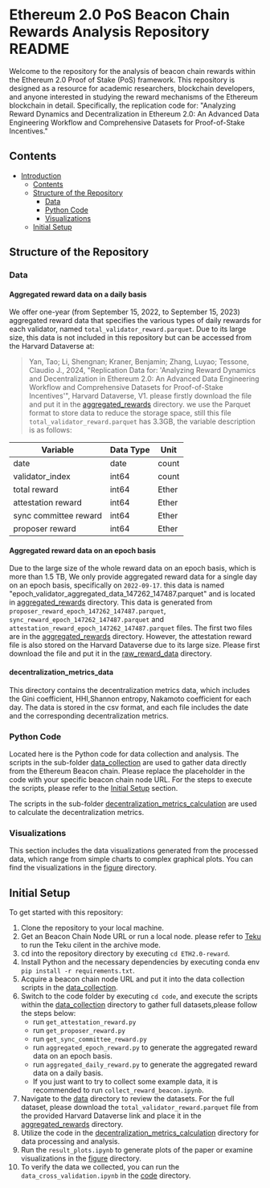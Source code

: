 # Ethereum 2.0 PoS Beacon Chain Rewards Analysis Repository README

Welcome to the repository for the analysis of beacon chain rewards within the Ethereum 2.0 Proof of Stake (PoS) framework. This repository is designed as a resource for academic researchers, blockchain developers, and anyone interested in studying the reward mechanisms of the Ethereum blockchain in detail. Specifically, the replication code for: "Analyzing Reward Dynamics and Decentralization in Ethereum 2.0: An Advanced Data Engineering Workflow and Comprehensive Datasets for Proof-of-Stake Incentives."

## Contents
- [Introduction](#ethereum-20-pos-beacon-chain-rewards-analysis-repository-readme)
  - [Contents](#contents)
  - [Structure of the Repository](#structure-of-the-repository)
    - [Data](#data)
    - [Python Code](#data-collection-and-analysis-scripts)
    - [Visualizations](#visualizations)
  - [Initial Setup](#initial-setup)

## Structure of the Repository

### Data

#### Aggregated reward data on a daily basis
We offer one-year (from September 15, 2022, to September 15, 2023) aggregated reward data that specifies the various types of daily rewards for each validator, named `total_validator_reward.parquet`. Due to its large size, this data is not included in this repository but can be accessed from the Harvard Dataverse at:

> Yan, Tao; Li, Shengnan; Kraner, Benjamin; Zhang, Luyao; Tessone, Claudio J., 2024, "Replication Data for: 'Analyzing Reward Dynamics and Decentralization in Ethereum 2.0: An Advanced Data Engineering Workflow and Comprehensive Datasets for Proof-of-Stake Incentives'", Harvard Dataverse, V1.
please firstly download the file and put it in the [aggregated_rewards](data/raw_reward_data/aggregated_rewards) directory.
we use the Parquet format to store data to reduce the storage space, still this file `total_validator_reward.parquet` has 3.3GB, the variable description is as follows:

| **Variable**               | **Data Type** | **Unit** |
|----------------------------|--------------|----------|
| date                     | date        | count    |
| validator_index           | int64        | count    |
| total reward     | int64        | Ether    |
| attestation reward        | int64        | Ether    |
| sync committee reward     | int64        | Ether    |
| proposer reward           | int64        | Ether    |
#### Aggregated reward data on an epoch basis
Due to the large size of the whole reward data on an epoch basis, which is more than 1.5 TB, We only provide aggregated reward data for a single day on an epoch basis, specifically on `2022-09-17`. this data is named "epoch_validator_aggregated_data_147262_147487.parquet" and is located in [aggregated_rewards](data/raw_reward_data/aggregated_rewards) directory.
This data is generated from   `proposer_reward_epoch_147262_147487.parquet`, `sync_reward_epoch_147262_147487.parquet` and `attestation_reward_epoch_147262_147487.parquet` files. The first two files are in the [aggregated_rewards](data/raw_reward_data/aggregated_rewards) directory. However, the attestation reward file is also stored on the Harvard Dataverse due to its large size. Please first download the file and put it in the [raw_reward_data](data/raw_reward_data) directory.

#### decentralization_metrics_data
This directory contains the decentralization metrics data, which includes the Gini coefficient, HHI,Shannon entropy, Nakamoto coefficient for each day. The data is stored in the csv format, and each file includes the date and the corresponding decentralization metrics.

### Python Code
Located here is the Python code for data collection and analysis.
The scripts in the sub-folder [data_collection](code/data_collection) are used to gather data directly from the Ethereum Beacon chain. Please replace the placeholder in the code with your specific beacon chain node URL. For the steps to execute the scripts, please refer to the [Initial Setup](#initial-setup) section.

The scripts in the sub-folder [decentralization_metrics_calculation](code/decentralization_metrics_calculation) are used to calculate the decentralization metrics. 


### Visualizations
This section includes the data visualizations generated from the processed data, which range from simple charts to complex graphical plots. You can find the visualizations in the [figure](figure) directory.

## Initial Setup
To get started with this repository:
1. Clone the repository to your local machine.
2. Get an Beacon Chain Node URL or run a local node.
please refer to [Teku](https://docs.teku.consensys.io/development/get-started/start-teku) to run the Teku cilent in the archive mode.
3. cd into the repository directory by executing `cd ETH2.0-reward`.
4. Install Python and the necessary dependencies by executing conda env  `pip install -r requirements.txt`.
5. Acquire a beacon chain node URL and put it into the data collection scripts in the [data_collection](code/data_collection).
6. Switch to the code folder by executing `cd code`, and execute the scripts within the [data_collection](code/data_collection) directory to gather full datasets,please follow the steps below:
    - run `get_attestation_reward.py`
    - run `get_proposer_reward.py`
    - run `get_sync_committee_reward.py`
    - run `aggregated_epoch_reward.py` to generate the aggregated reward data on an epoch basis.
    - run `aggregated_daily_reward.py` to generate the aggregated reward data on a daily basis.
    - If you just want to try to collect some example data, it is recommended to run `collect_reward_beacon.ipynb`.
7. Navigate to the [data](data) directory to review the datasets. For the full dataset, please download the `total_validator_reward.parquet` file from the provided Harvard Dataverse link and place it in the [aggregated_rewards](data/raw_reward_data/aggregated_rewards) directory.
8. Utilize the code in the [decentralization_metrics_calculation](code/decentralization_metrics_calculation/) directory for data processing and analysis.
9. Run the `result_plots.ipynb` to  generate plots of the paper or examine visualizations in the [figure](figure) directory.
10. To verify the data we collected, you can run the `data_cross_validation.ipynb` in the [code](code) directory.